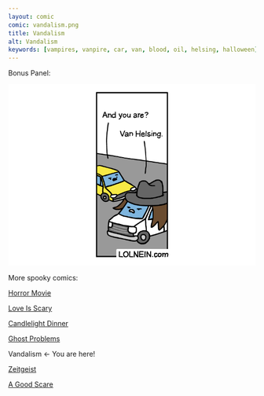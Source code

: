 ```yaml
---
layout: comic
comic: vandalism.png
title: Vandalism
alt: Vandalism
keywords: [vampires, vanpire, car, van, blood, oil, helsing, halloween]
---
```


Bonus Panel:

![Vandalism Bonus](/images/vandalism_bonus.png)


More spooky comics:

[Horror Movie](https://lolnein.com/2019/10/03/horrormovie/)

[Love Is Scary](https://lolnein.com/2019/10/07/loveisscary/)

[Candlelight Dinner](https://lolnein.com/2019/10/08/candlelightdinner/)

[Ghost Problems](https://lolnein.com/2019/10/14/ghostproblems/)

Vandalism <- You are here!

[Zeitgeist](https://lolnein.com/2019/11/10/zeitgeist/)

[A Good Scare](https://lolnein.com/2020/02/14/agoodscare/)
